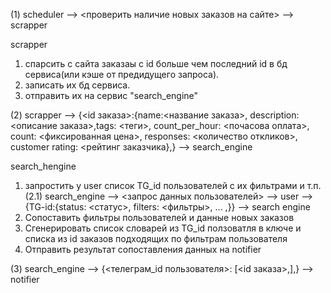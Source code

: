 (1)
scheduler -->
<проверить наличие новых заказов на сайте>
--> scrapper

scrapper

1. спарсить с сайта заказаы с id больше чем последний id в бд сервиса(или кэше от предидущего запроса).
2. записать их бд сервиса.
3. отправить их на сервис "search_engine"

(2)
scrapper -->
{<id заказа>:{name:<название заказа>, description: <описание заказа>,tags: <теги>, count_per_hour: <почасова оплата>, count: <фиксированная цена>, responses: <количество откликов>, customer rating: <рейтинг заказчика},}
--> search_engine

search_hengine

1. запростить у user список TG_id пользователей с их фильтрами и т.п.
   (2.1)
   search_engine -->
   <запрос данных пользователей>
   --> user -->
   {TG-id:{status: <статус>, filters: <фильтры>, ... ,}}
   --> search engine
2. Сопоставить фильтры пользователей и данные новых заказов
3. Сгенерировать список словарей из TG_id ползоватля в ключе и списка из id заказов подходящих по фильтрам пользователя
4. Отправить результат сопоставления данных на notifier

(3)
search_engine -->
{<телеграм_id пользователя>: [<id заказа>,],}
--> notifier
